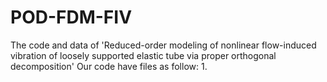 # POD-FDM-FIV
The code and data of 'Reduced-order modeling of nonlinear flow-induced vibration of loosely supported elastic tube via proper orthogonal decomposition'
Our code have files as follow:
1. 
